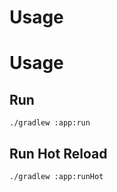 # Usage

# Usage

## Run

```
./gradlew :app:run
```

## Run Hot Reload

```
./gradlew :app:runHot
```
